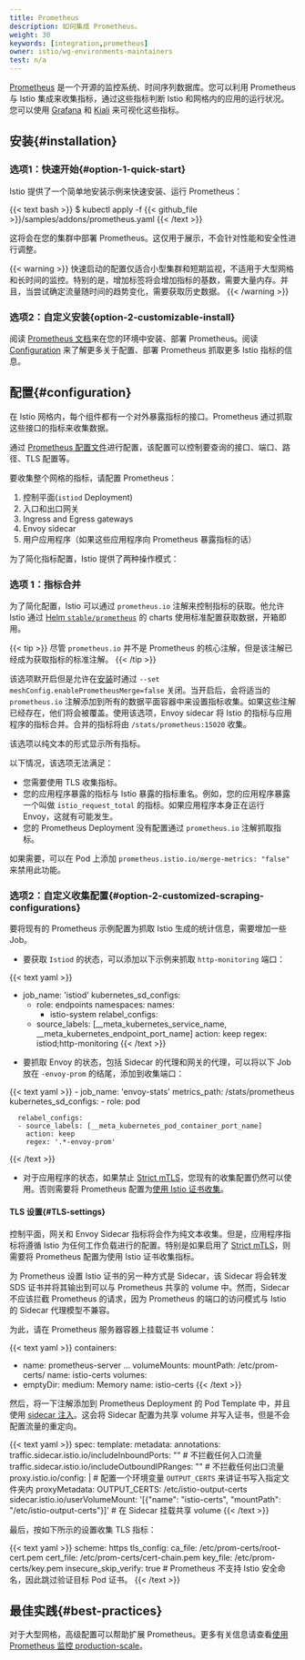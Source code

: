 ```yaml
---
title: Prometheus
description: 如何集成 Prometheus。
weight: 30
keywords: [integration,prometheus]
owner: istio/wg-environments-maintainers
test: n/a
---
```


[Prometheus](https://prometheus.io/) 是一个开源的监控系统、时间序列数据库。您可以利用 Prometheus 与 Istio 集成来收集指标，通过这些指标判断 Istio 和网格内的应用的运行状况。您可以使用 [Grafana](/zh/docs/ops/integrations/grafana/) 和 [Kiali](/zh/docs/tasks/observability/kiali/) 来可视化这些指标。

## 安装{#installation}

### 选项1：快速开始{#option-1-quick-start}

Istio 提供了一个简单地安装示例来快速安装、运行 Prometheus：

{{< text bash >}}
$ kubectl apply -f {{< github_file >}}/samples/addons/prometheus.yaml
{{< /text >}}

这将会在您的集群中部署 Prometheus。这仅用于展示，不会针对性能和安全性进行调整。

{{< warning >}}
快速启动的配置仅适合小型集群和短期监视，不适用于大型网格和长时间的监控。特别的是，增加标签将会增加指标的基数，需要大量内存。并且，当尝试确定流量随时间的趋势变化，需要获取历史数据。
{{< /warning >}}

### 选项2：自定义安装{option-2-customizable-install}

阅读 [Prometheus 文档](https://www.prometheus.io/)来在您的环境中安装、部署 Prometheus。阅读 [Configuration](#configuration) 来了解更多关于配置、部署 Prometheus 抓取更多 Istio 指标的信息。

## 配置{#configuration}

在 Istio 网格内，每个组件都有一个对外暴露指标的接口。Prometheus 通过抓取这些接口的指标来收集数据。

通过 [Prometheus 配置文件](https://prometheus.io/docs/prometheus/latest/configuration/configuration/)进行配置，该配置可以控制要查询的接口、端口、路径、TLS 配置等。

要收集整个网格的指标，请配置 Prometheus：

1. 控制平面(`istiod` Deployment)
1. 入口和出口网关
1. Ingress and Egress gateways
1. Envoy sidecar
1. 用户应用程序（如果这些应用程序向 Prometheus 暴露指标的话）

为了简化指标配置，Istio 提供了两种操作模式：

### 选项 1：指标合并

为了简化配置，Istio 可以通过 `prometheus.io` 注解来控制指标的获取。他允许 Istio 通过 [Helm `stable/prometheus`](https://github.com/helm/charts/tree/master/stable/prometheus) 的 charts 使用标准配置获取数据，开箱即用。

{{< tip >}}
尽管 `prometheus.io` 并不是 Prometheus 的核心注解，但是该注解已经成为获取指标的标准注解。
{{< /tip >}}

该选项默开启但是允许在[安装](/zh/docs/setup/install/istioctl/)时通过 `--set meshConfig.enablePrometheusMerge=false` 关闭。当开启后，会将适当的 `prometheus.io` 注解添加到所有的数据平面容器中来设置指标收集。如果这些注解已经存在，他们将会被覆盖。使用该选项，Envoy sidecar 将 Istio 的指标与应用程序的指标合并。合并的指标将由 `/stats/prometheus:15020` 收集。

该选项以纯文本的形式显示所有指标。

以下情况，该选项无法满足：

* 您需要使用 TLS 收集指标。
* 您的应用程序暴露的指标与 Istio 暴露的指标重名。例如，您的应用程序暴露一个叫做 `istio_request_total` 的指标。如果应用程序本身正在运行 Envoy，这就有可能发生。
* 您的 Prometheus Deployment 没有配置通过 `prometheus.io` 注解抓取指标。

如果需要，可以在 Pod 上添加 `prometheus.istio.io/merge-metrics: "false"` 来禁用此功能。

### 选项2：自定义收集配置{#option-2-customized-scraping-configurations}

要将现有的 Prometheus 示例配置为抓取 Istio 生成的统计信息，需要增加一些 Job。

* 要获取 `Istiod` 的状态，可以添加以下示例来抓取 `http-monitoring` 端口：

{{< text yaml >}}
- job_name: 'istiod'
  kubernetes_sd_configs:
  - role: endpoints
    namespaces:
      names:
      - istio-system
  relabel_configs:
  - source_labels: [__meta_kubernetes_service_name, __meta_kubernetes_endpoint_port_name]
    action: keep
    regex: istiod;http-monitoring
{{< /text >}}

* 要抓取 Envoy 的状态，包括 Sidecar 的代理和网关的代理，可以将以下 Job 放在 `-envoy-prom` 的结尾，添加到收集端口：

{{< text yaml >}}
    - job_name: 'envoy-stats'
      metrics_path: /stats/prometheus
      kubernetes_sd_configs:
      - role: pod

      relabel_configs:
      - source_labels: [__meta_kubernetes_pod_container_port_name]
        action: keep
        regex: '.*-envoy-prom'
{{< /text >}}

* 对于应用程序的状态，如果禁止 [Strict mTLS](/zh/docs/tasks/security/authentication/authn-policy/#globally-enabling-istio-mutual-tls-in-strict-mode)，您现有的收集配置仍然可以使用。否则需要将 Prometheus 配置为[使用 Istio 证书收集](#tls-settings)。

#### TLS 设置{#TLS-settings}

控制平面，网关和 Envoy Sidecar 指标将会作为纯文本收集。但是，应用程序指标将遵循 Istio 为任何工作负载进行的配置。特别是如果启用了 [Strict mTLS](/zh/docs/tasks/security/authentication/authn-policy/#globally-enabling-istio-mutual-tls-in-strict-mode)，则需要将 Prometheus 配置为使用 Istio 证书收集指标。

为 Prometheus 设置 Istio 证书的另一种方式是 Sidecar，该 Sidecar 将会转发 SDS 证书并将其输出到可以与 Prometheus 共享的 volume 中。然而，Sidecar 不应该拦截 Prometheus 的请求，因为 Prometheus 的端口的访问模式与 Istio 的 Sidecar 代理模型不兼容。

为此，请在 Prometheus 服务器容器上挂载证书 volume：

{{< text yaml >}}
containers:
  - name: prometheus-server
    ...
    volumeMounts:
      mountPath: /etc/prom-certs/
      name: istio-certs
volumes:
  - emptyDir:
      medium: Memory
    name: istio-certs
{{< /text >}}

然后，将一下注解添加到 Prometheus Deployment 的 Pod Template 中，并且使用 [sidecar 注入](/zh/docs/setup/additional-setup/sidecar-injection/)。这会将 Sidecar 配置为共享 volume 并写入证书，但是不会配置流量的重定向。

{{< text yaml >}}
spec:
  template:
    metadata:
      annotations:
        traffic.sidecar.istio.io/includeInboundPorts: ""   # 不拦截任何入口流量
        traffic.sidecar.istio.io/includeOutboundIPRanges: ""  # 不拦截任何出口流量
        proxy.istio.io/config: |  # 配置一个环境变量 `OUTPUT_CERTS` 来讲证书写入指定文件夹内
          proxyMetadata:
            OUTPUT_CERTS: /etc/istio-output-certs
        sidecar.istio.io/userVolumeMount: '[{"name": "istio-certs", "mountPath": "/etc/istio-output-certs"}]' # 在 Sidecar 挂载共享 volume
{{< /text >}}

最后，按如下所示的设置收集 TLS 指标：

{{< text yaml >}}
scheme: https
tls_config:
  ca_file: /etc/prom-certs/root-cert.pem
  cert_file: /etc/prom-certs/cert-chain.pem
  key_file: /etc/prom-certs/key.pem
  insecure_skip_verify: true  # Prometheus 不支持 Istio 安全命名，因此跳过验证目标 Pod 证书。
{{< /text >}}

## 最佳实践{#best-practices}

对于大型网格，高级配置可以帮助扩展 Prometheus。更多有关信息请查看[使用 Prometheus 监控 production-scale](/zh/docs/ops/best-practices/observability/#using-prometheus-for-production-scale-monitoring)。
